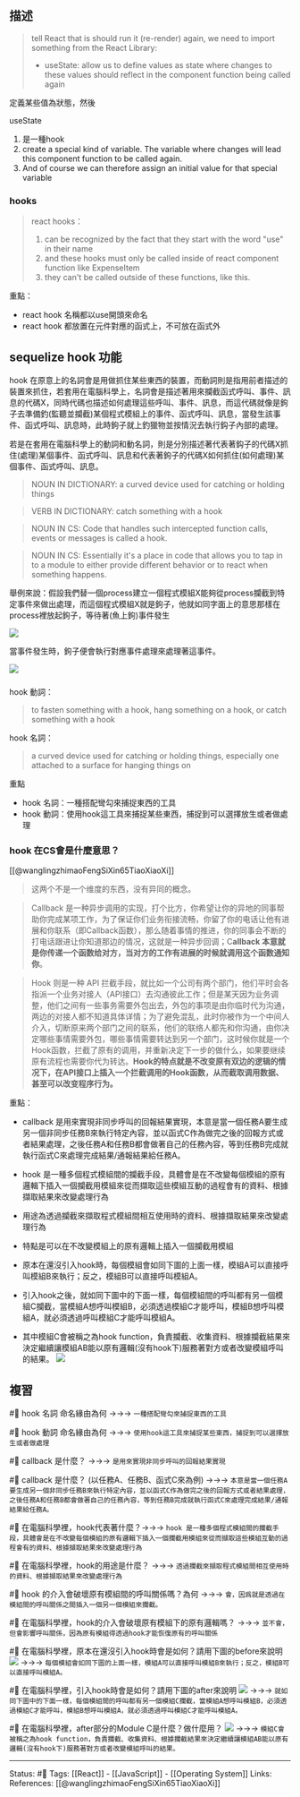 ## 描述


> tell React that is should run it (re-render) again, we need to import something from the React Library:
> 
> - useState: allow us to define values as state where changes to these values should reflect in the component function being called again

定義某些值為狀態，然後

  

useState

1. 是一種hook
2. create a special kind of variable. The variable where changes will lead this component function to be called again.
3. And of course we can therefore assign an initial value for that special variable

  
### hooks

  

> react hooks：
> 1. can be recognized by the fact that they start with the word "use" in their name
> 2. and these hooks must only be called inside of react component function like ExpenseItem
> 3. they can't be called outside of these functions, like this.


重點：
- react hook 名稱都以use開頭來命名
- react hook 都放置在元件對應的函式上，不可放在函式外


## sequelize hook 功能

hook 在原意上的名詞會是用做抓住某些東西的裝置，而動詞則是指用前者描述的裝置來抓住，若套用在電腦科學上，名詞會是描述著用來攔截函式呼叫、事件、訊息的代碼X，同時代碼也描述如何處理這些呼叫、事件、訊息，而這代碼就像是鉤子去準備釣(監聽並攔截)某個程式模組上的事件、函式呼叫、訊息，當發生該事件、函式呼叫、訊息時，此時鉤子就上釣獵物並按情況去執行鈎子內部的處理。

  

若是在套用在電腦科學上的動詞和動名詞，則是分別描述著代表著鈎子的代碼X抓住(處理)某個事件、函式呼叫、訊息和代表著鉤子的代碼X如何抓住(如何處理)某個事件、函式呼叫、訊息。

> NOUN IN DICTIONARY: a curved device used for catching or holding things

> VERB IN DICTIONARY: catch something with a hook

> NOUN IN CS: Code that handles such intercepted function calls, events or messages is called a hook.

> NOUN IN CS: Essentially it's a place in code that allows you to tap in to a module to either provide different behavior or to react when something happens.

  

舉例來說：假設我們替一個process建立一個程式模組X能夠從process攔截到特定事件來做出處理，而這個程式模組X就是鉤子，他就如同字面上的意思那樣在process裡放起鉤子，等待著(魚上鉤)事件發生

![](https://res.cloudinary.com/dqfxgtyoi/image/upload/v1650974362/blog/event/hook/put-a-hook-diagram_tfyvbf.png)

當事件發生時，鉤子便會執行對應事件處理來處理著這事件。

![](https://res.cloudinary.com/dqfxgtyoi/image/upload/v1650974362/blog/event/hook/hooking-diagram_dl0hyp.png)


### 
hook 動詞：
> to fasten something with a hook, hang something on a hook, or catch something with a hook

hook 名詞：
> a curved device used for catching or holding things, especially one attached to a surface for hanging things on


重點
- hook 名詞：一種搭配彎勾來捕捉東西的工具
- hook 動詞：使用hook這工具來捕捉某些東西，捕捉到可以選擇放生或者做處理

### hook 在CS會是什麼意思？
[[@wanglingzhimaoFengSiXin65TiaoXiaoXi]]
> 这两个不是一个维度的东西，没有异同的概念。

> Callback 是一种异步调用的实现，打个比方，你希望让你的异地的同事帮助你完成某项工作，为了保证你们业务衔接流畅，你留了你的电话让他有进展和你联系（即Callback函数），那么随着事情的推进，你的同事会不断的打电话跟进让你知道那边的情况，这就是一种异步回调；C**allback 本意就是你传递一个函数给对方，当对方的工作有进展的时候就调用这个函数通知你**。

> Hook 则是一种 API 拦截手段，就比如一个公司有两个部门，他们平时会各指派一个业务对接人（API接口）去沟通彼此工作；但是某天因为业务调整，他们之间有一些事务需要外包出去，外包的事项是由你临时代为沟通，两边的对接人都不知道具体详情；为了避免混乱，此时你被作为一个中间人介入，切断原来两个部门之间的联系，他们的联络人都先和你沟通，由你决定哪些事情需要外包，哪些事情需要转达到另一个部门，这时候你就是一个Hook函数，拦截了原有的调用，并重新决定下一步的做什么，如果要继续原有流程也需要你代为转达。**Hook的特点就是不改变原有双边的逻辑的情况下，在API接口上插入一个拦截调用的Hook函数，从而截取调用数据、甚至可以改变程序行为。**

重點：
- callback 是用來實現非同步呼叫的回報結果實現，本意是當一個任務A要生成另一個非同步任務B來執行特定內容，並以函式C作為做完之後的回報方式或者結果處理，之後任務A和任務B都會做著自己的任務內容，等到任務B完成就執行函式C來處理完成結果/通報結果給任務A。


- hook 是一種多個程式模組間的攔截手段，具體會是在不改變每個模組的原有邏輯下插入一個攔截用模組來從而擷取這些模組互動的過程會有的資料、根據擷取結果來改變處理行為
- 用途為透過攔截來擷取程式模組間相互使用時的資料、根據擷取結果來改變處理行為
- 特點是可以在不改變模組上的原有邏輯上插入一個攔截用模組
- 原本在還沒引入hook時，每個模組會如同下圖的上面一樣，模組A可以直接呼叫模組B來執行；反之，模組B可以直接呼叫模組A。
- 引入hook之後，就如同下圖中的下面一樣，每個模組間的呼叫都有另一個模組C攔截，當模組A想呼叫模組B，必須透過模組C才能呼叫，模組B想呼叫模組A，就必須透過呼叫模組C才能呼叫模組A。
- 其中模組C會被稱之為hook function，負責攔截、收集資料、根據攔截結果來決定繼續讓模組AB能以原有邏輯(沒有hook下)服務著對方或者改變模組呼叫的結果。
![](https://res.cloudinary.com/dqfxgtyoi/image/upload/v1660573336/blog/react/hook/hook-before-after_gnjt9w.png)


## 複習
#🧠 hook 名詞 命名緣由為何 ->->-> `一種搭配彎勾來捕捉東西的工具`
<!--SR:!2022-12-09,74,250-->

#🧠 hook 動詞 命名緣由為何 ->->-> `使用hook這工具來捕捉某些東西，捕捉到可以選擇放生或者做處理`
<!--SR:!2023-05-11,164,250-->

#🧠 callback 是什麼？ ->->-> `是用來實現非同步呼叫的回報結果實現`
<!--SR:!2023-02-17,111,250-->

#🧠 callback 是什麼？ (以任務A、任務B、函式C來為例) ->->-> `本意是當一個任務A要生成另一個非同步任務B來執行特定內容，並以函式C作為做完之後的回報方式或者結果處理，之後任務A和任務B都會做著自己的任務內容，等到任務B完成就執行函式C來處理完成結果/通報結果給任務A。`
<!--SR:!2022-12-09,74,250-->

#🧠  在電腦科學裡，hook代表著什麼？->->-> `hook 是一種多個程式模組間的攔截手段，具體會是在不改變每個模組的原有邏輯下插入一個攔截用模組來從而擷取這些模組互動的過程會有的資料、根據擷取結果來改變處理行為`
<!--SR:!2023-05-06,161,250-->

#🧠 在電腦科學裡，hook的用途是什麼？ ->->-> `透過攔截來擷取程式模組間相互使用時的資料、根據擷取結果來改變處理行為`
<!--SR:!2023-04-11,145,250-->

#🧠 hook 的介入會破壞原有模組間的呼叫關係嗎？為何 ->->-> `會，因爲就是透過在模組間的呼叫關係之間插入一個另一個模組來攔截。`
<!--SR:!2022-12-10,74,250-->



#🧠 在電腦科學裡，hook的介入會破壞原有模組下的原有邏輯嗎？ ->->-> `並不會，但會影響呼叫關係，因為原有模組得透過hook才能恢復原有的呼叫關係`
<!--SR:!2023-02-26,120,250-->

#🧠 在電腦科學裡，原本在還沒引入hook時會是如何？請用下圖的before來說明 ![](https://res.cloudinary.com/dqfxgtyoi/image/upload/v1660573336/blog/react/hook/hook-before-after_gnjt9w.png) ->->-> `每個模組會如同下圖的上面一樣，模組A可以直接呼叫模組B來執行；反之，模組B可以直接呼叫模組A。`
<!--SR:!2023-06-23,195,250-->

#🧠 在電腦科學裡，引入hook時會是如何？請用下圖的after來說明 ![](https://res.cloudinary.com/dqfxgtyoi/image/upload/v1660573336/blog/react/hook/hook-before-after_gnjt9w.png) ->->-> `就如同下圖中的下面一樣，每個模組間的呼叫都有另一個模組C攔截，當模組A想呼叫模組B，必須透過模組C才能呼叫，模組B想呼叫模組A，就必須透過呼叫模組C才能呼叫模組A。`
<!--SR:!2023-06-21,193,250-->



#🧠 在電腦科學裡，after部分的Module C是什麼？做什麼用？ ![](https://res.cloudinary.com/dqfxgtyoi/image/upload/v1660573336/blog/react/hook/hook-before-after_gnjt9w.png) ->->-> `模組C會被稱之為hook function，負責攔截、收集資料、根據攔截結果來決定繼續讓模組AB能以原有邏輯(沒有hook下)服務著對方或者改變模組呼叫的結果。`
<!--SR:!2023-06-21,193,250-->


---
Status: #🌱 
Tags:
[[React]] - [[JavaScript]] - [[Operating System]]
Links:
References:
[[@wanglingzhimaoFengSiXin65TiaoXiaoXi]]